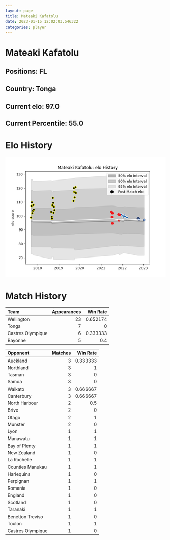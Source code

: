 ```yaml
---  
layout: page  
title: Mateaki Kafatolu  
date: 2023-01-15 12:02:03.546322  
categories: player  
---
```

# Mateaki Kafatolu

## Positions: FL

## Country: Tonga

## Current elo: 97.0

## Current Percentile: 55.0

# Elo History


![elo history](history_MateakiKafatolu.png)
# Match History


| Team              |   Appearances |   Win Rate |
|:------------------|--------------:|-----------:|
| Wellington        |            23 |   0.652174 |
| Tonga             |             7 |   0        |
| Castres Olympique |             6 |   0.333333 |
| Bayonne           |             5 |   0.4      |

| Opponent          |   Matches |   Win Rate |
|:------------------|----------:|-----------:|
| Auckland          |         3 |   0.333333 |
| Northland         |         3 |   1        |
| Tasman            |         3 |   0        |
| Samoa             |         3 |   0        |
| Waikato           |         3 |   0.666667 |
| Canterbury        |         3 |   0.666667 |
| North Harbour     |         2 |   0.5      |
| Brive             |         2 |   0        |
| Otago             |         2 |   1        |
| Munster           |         2 |   0        |
| Lyon              |         1 |   1        |
| Manawatu          |         1 |   1        |
| Bay of Plenty     |         1 |   1        |
| New Zealand       |         1 |   0        |
| La Rochelle       |         1 |   1        |
| Counties Manukau  |         1 |   1        |
| Harlequins        |         1 |   0        |
| Perpignan         |         1 |   1        |
| Romania           |         1 |   0        |
| England           |         1 |   0        |
| Scotland          |         1 |   0        |
| Taranaki          |         1 |   1        |
| Benetton Treviso  |         1 |   0        |
| Toulon            |         1 |   1        |
| Castres Olympique |         1 |   0        |